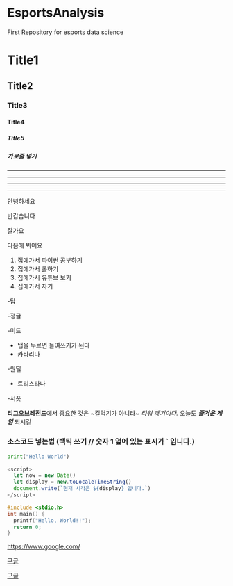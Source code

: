 # EsportsAnalysis
First Repository for esports data science

# Title1
## Title2
### Title3
#### Title4
##### Title5
##### 가로줄 넣기
---
- - - -
****
* * *

안녕하세요

반갑습니다

잘가요

다음에 뵈어요

1. 집에가서 파이썬 공부하기
2. 집에가서 롤하기
3. 집에가서 유튜브 보기
4. 집에가서 자기

-탑 

-정글

-미드
  - 탭을 누르면 들여쓰기가 된다
  - 카타리나

-원딜

  - 트리스타나

-서폿

**리그오브레전드**에서 중요한 것은 ~킬먹기가 아니라~ *타워 깨기이다.*
오늘도 ***즐거운 게임*** 되시길

### 소스코드 넣는법 (백틱 쓰기 // 숫자 1 옆에 있는 표시가 ` 입니다.)

```python
print("Hello World")
```

```javascript
<script>
  let now = new Date()
  let display = new.toLocaleTimeString()
  document.write(`현재 시각은 ${display} 입니다.`)
</script>
```

```c
#include <stdio.h>
int main() {
  printf("Hello, World!!");
  return 0;
}
```

<https://www.google.com/>

[구글](https://www.google.com/)

[구글](https://www.google.com/, "클릭하면 구글로 이동합니다")



